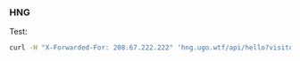 ### HNG

Test:

``` bash
curl -H "X-Forwarded-For: 208.67.222.222" 'hng.ugo.wtf/api/hello?visitor_name=Mark'
```
